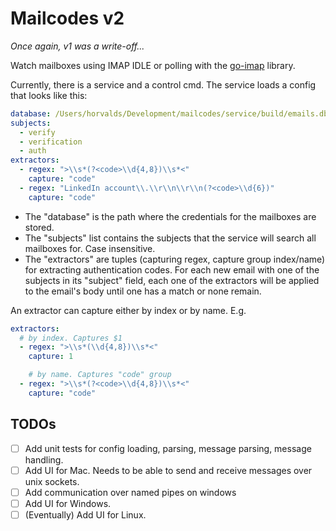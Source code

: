 # Mailcodes v2

*Once again, v1 was a write-off...*

Watch mailboxes using IMAP IDLE or polling with the [go-imap](https://github.com/emersion/go-imap) library.

Currently, there is a service and a control cmd. The service loads a config that looks like this:
```yaml
database: /Users/horvalds/Development/mailcodes/service/build/emails.db
subjects:
  - verify
  - verification
  - auth
extractors:
  - regex: ">\\s*(?<code>\\d{4,8})\\s*<"
    capture: "code"
  - regex: "LinkedIn account\\.\\r\\n\\r\\n(?<code>\\d{6})"
    capture: "code"
```

- The "database" is the path where the credentials for the mailboxes are stored.
- The "subjects" list contains the subjects that the service will search all mailboxes for. Case insensitive.
- The "extractors" are tuples (capturing regex, capture group index/name) for extracting authentication codes. For each new email with one of the subjects in its "subject" field, each one of the extractors will be applied to the email's body until one has a match or none remain.

An extractor can capture either by index or by name. E.g.
```yaml
extractors:
  # by index. Captures $1
  - regex: ">\\s*(\\d{4,8})\\s*<"
    capture: 1

    # by name. Captures "code" group
  - regex: ">\\s*(?<code>\\d{4,8})\\s*<"
    capture: "code"
```

## TODOs
- [ ] Add unit tests for config loading, parsing, message parsing, message handling.
- [ ] Add UI for Mac. Needs to be able to send and receive messages over unix sockets.
- [ ] Add communication over named pipes on windows
- [ ] Add UI for Windows.
- [ ] (Eventually) Add UI for Linux.
